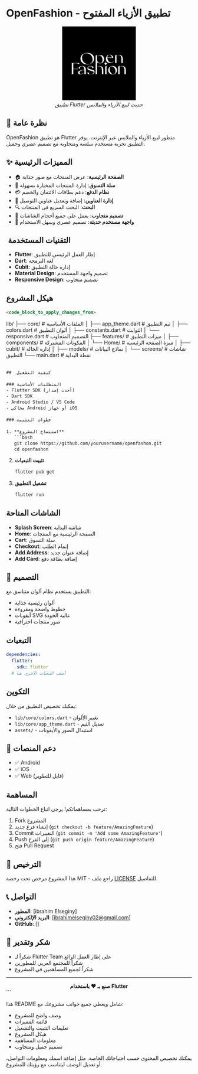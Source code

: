 # OpenFashion - تطبيق الأزياء المفتوح

<div align="center">
  <img src="assets/logo/logo.png" alt="OpenFashion Logo" width="200"/>
  <br/>
  <em>تطبيق Flutter حديث لبيع الأزياء والملابس</em>
</div>

## 📱 نظرة عامة

OpenFashion هو تطبيق Flutter متطور لبيع الأزياء والملابس عبر الإنترنت. يوفر التطبيق تجربة مستخدم سلسة ومتجاوبة مع تصميم عصري وجميل.

## ✨ المميزات الرئيسية

- 🏠 **الصفحة الرئيسية**: عرض المنتجات مع صور جذابة
- 🛒 **سلة التسوق**: إدارة المنتجات المختارة بسهولة
- 💳 **نظام الدفع**: دعم بطاقات الائتمان والخصم
- 📍 **إدارة العناوين**: إضافة وتعديل عناوين التوصيل
- 🔍 **البحث**: البحث السريع في المنتجات
- 📱 **تصميم متجاوب**: يعمل على جميع أحجام الشاشات
- 🎨 **واجهة مستخدم حديثة**: تصميم عصري وسهل الاستخدام

## ️ التقنيات المستخدمة

- **Flutter**: إطار العمل الرئيسي للتطبيق
- **Dart**: لغة البرمجة
- **Cubit**: إدارة حالة التطبيق
- **Material Design**: تصميم واجهة المستخدم
- **Responsive Design**: تصميم متجاوب

##  هيكل المشروع

```markdown:README.md
<code_block_to_apply_changes_from>
```
lib/
├── core/                    # الملفات الأساسية
│   ├── app_theme.dart      # ثيم التطبيق
│   ├── colors.dart         # ألوان التطبيق
│   ├── constants.dart      # الثوابت
│   └── responsive.dart     # التصميم المتجاوب
├── features/               # ميزات التطبيق
│   ├── components/         # المكونات المشتركة
│   └── Home/              # ميزة الصفحة الرئيسية
│       ├── cubit/         # إدارة الحالة
│       ├── models/        # نماذج البيانات
│       └── screens/       # شاشات التطبيق
└── main.dart              # نقطة البداية
```

##  كيفية التشغيل

### المتطلبات الأساسية
- Flutter SDK (أحدث إصدار)
- Dart SDK
- Android Studio / VS Code
- محاكي Android أو جهاز iOS

### خطوات التثبيت

1. **استنساخ المشروع**
   ```bash
   git clone https://github.com/yourusername/openfashon.git
   cd openfashon
   ```

2. **تثبيت التبعيات**
   ```bash
   flutter pub get
   ```

3. **تشغيل التطبيق**
   ```bash
   flutter run
   ```

##  الشاشات المتاحة

- **Splash Screen**: شاشة البداية
- **Home**: الصفحة الرئيسية مع المنتجات
- **Cart**: سلة التسوق
- **Checkout**: إتمام الطلب
- **Add Address**: إضافة عنوان جديد
- **Add Card**: إضافة بطاقة دفع

## 🎨 التصميم

التطبيق يستخدم نظام ألوان متناسق مع:
- ألوان رئيسية جذابة
- خطوط واضحة ومقروءة
- أيقونات SVG عالية الجودة
- صور منتجات احترافية

##  التبعيات

```yaml
dependencies:
  flutter:
    sdk: flutter
  # أضف التبعيات الأخرى هنا
```

##  التكوين

يمكنك تخصيص التطبيق من خلال:
- `lib/core/colors.dart` - تغيير الألوان
- `lib/core/app_theme.dart` - تعديل الثيم
- `assets/` - استبدال الصور والأيقونات

## 📱 دعم المنصات

- ✅ Android
- ✅ iOS
- ✅ Web (قابل للتطوير)

##  المساهمة

نرحب بمساهماتكم! يرجى اتباع الخطوات التالية:

1. Fork المشروع
2. إنشاء فرع جديد (`git checkout -b feature/AmazingFeature`)
3. Commit التغييرات (`git commit -m 'Add some AmazingFeature'`)
4. Push إلى الفرع (`git push origin feature/AmazingFeature`)
5. فتح Pull Request

## 📄 الترخيص

هذا المشروع مرخص تحت رخصة MIT - راجع ملف [LICENSE](LICENSE) للتفاصيل.

## 📞 التواصل

- **المطور**: [ibrahim Elseginy]
- **البريد الإلكتروني**: [ibrahimelseginy02@gmail.com]
- **GitHub**: []

## 🙏 شكر وتقدير

- شكراً لـ Flutter Team على إطار العمل الرائع
- شكراً للمجتمع العربي للمطورين
- شكراً لجميع المساهمين في المشروع

---

<div align="center">
  <strong>صنع بـ ❤️ باستخدام Flutter</strong>
</div>
```

هذا README شامل ويغطي جميع جوانب مشروعك مع:
- وصف واضح للمشروع
- قائمة المميزات
- تعليمات التثبيت والتشغيل
- هيكل المشروع
- معلومات المساهمة
- تصميم جميل ومتجاوب

يمكنك تخصيص المحتوى حسب احتياجاتك الخاصة، مثل إضافة اسمك ومعلومات التواصل، أو تعديل الوصف ليتناسب مع رؤيتك للمشروع.